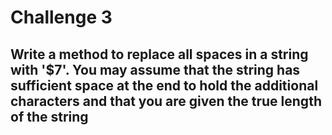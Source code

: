 # Challenge 3

## Write a method to replace all spaces in a string with '$7'. You may assume that the string has sufficient space at the end to hold the additional characters and that you are given the true length of the string
